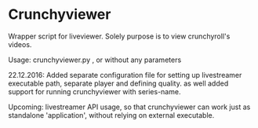 # Crunchyviewer
Wrapper script for liveviewer. Solely purpose is to view crunchyroll's videos. 

Usage: crunchyviewer.py <series-name>, or without any parameters

22.12.2016: Added separate configuration file for setting up livestreamer executable path, separate player and defining quality.
            as well added support for running crunchyviewer with series-name. 
            
            
Upcoming:  livestreamer API usage, so that crunchyviewer can work just as standalone 'application', without relying on external executable.
